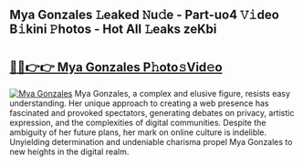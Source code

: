 ## Mya Gonzales 𝙻eaked 𝙽u𝚍e - Part-uo4 𝚅𝚒deo B𝚒kini 𝙿hotos - Hot All 𝙻eaks zeKbi

# <h2><a href="http://ld593qb.urlbe.top/?page=Mya+Gonzales">🔗🔗👉👉 Mya Gonzales P𝚑oto𝚜Vid𝚎o</a></h2>

[![Mya Gonzales](https://i.imgur.com/eBuTRDB.gif)](http://ld593qb.urlbe.top/?page=Mya+Gonzales)
Mya Gonzales, a complex and elusive figure, resists easy understanding. Her unique approach to creating a web presence has fascinated and provoked spectators, generating debates on privacy, artistic expression, and the complexities of digital communities. Despite the ambiguity of her future plans, her mark on online culture is indelible. Unyielding determination and undeniable charisma propel Mya Gonzales to new heights in the digital realm.
